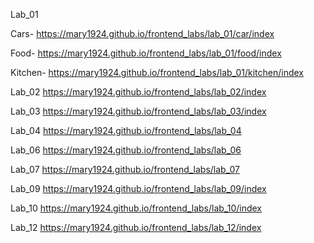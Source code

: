 Lab_01

Cars-
https://mary1924.github.io/frontend_labs/lab_01/car/index

Food-
https://mary1924.github.io/frontend_labs/lab_01/food/index

Kitchen-
https://mary1924.github.io/frontend_labs/lab_01/kitchen/index

Lab_02 
https://mary1924.github.io/frontend_labs/lab_02/index

Lab_03
https://mary1924.github.io/frontend_labs/lab_03/index

Lab_04
https://mary1924.github.io/frontend_labs/lab_04

Lab_06
https://mary1924.github.io/frontend_labs/lab_06

Lab_07
https://mary1924.github.io/frontend_labs/lab_07

Lab_09
https://mary1924.github.io/frontend_labs/lab_09/index

Lab_10
https://mary1924.github.io/frontend_labs/lab_10/index

Lab_12
https://mary1924.github.io/frontend_labs/lab_12/index
